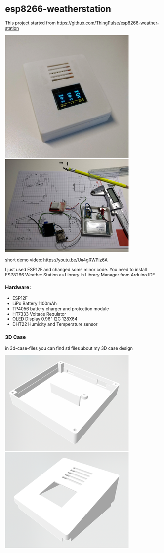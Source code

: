 # esp8266-weatherstation

This project started from 
https://github.com/ThingPulse/esp8266-weather-station

<img src="./res/IMG_20200111_151643.jpg" width="400">
<img src="./res/IMG_20190427_174442.jpg" width="400">

short demo video: https://youtu.be/Uu4gRWPlz6A

I just used ESP12F and changed some minor code.
You need to install ESP8266 Weather Station as Library in Library Manager from Arduino IDE

### Hardware:
* ESP12F
* LiPo Battery 1100mAh
* TP4056 battery charger and protection module
* HT7333 Voltage Regulator
* OLED Display 0.96" I2C 128X64
* DHT22 Humidity and Temperature sensor

### 3D Case
in 3d-case-files you can find stl files about my 3D case design

<img src="./res/stl-bottom.png" width="400">
<img src="./res/stl-top.png" width="400">
